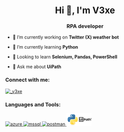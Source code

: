 <h1 align="center">Hi 👋, I'm V3xe</h1>
<h3 align="center">RPA developer</h3>

- 🔭 I’m currently working on **Twitter (X) weather bot**

- 🌱 I’m currently learning **Python**

- 🌱 Looking to learn **Selenium, Pandas, PowerShell**

- 💬 Ask me about **UiPath**

<h3 align="left">Connect with me:</h3>
<p align="left">
<a href="https://twitter.com/_v3xe" target="blank"><img align="center" src="https://raw.githubusercontent.com/rahuldkjain/github-profile-readme-generator/master/src/images/icons/Social/twitter.svg" alt="_v3xe" height="30" width="40" /></a>
</p>

<h3 align="left">Languages and Tools:</h3>
<p align="left"> <a href="https://azure.microsoft.com/en-in/" target="_blank" rel="noreferrer"> <img src="https://www.vectorlogo.zone/logos/microsoft_azure/microsoft_azure-icon.svg" alt="azure" width="40" height="40"/> </a> <a href="https://www.microsoft.com/en-us/sql-server" target="_blank" rel="noreferrer"> <img src="https://www.svgrepo.com/show/303229/microsoft-sql-server-logo.svg" alt="mssql" width="40" height="40"/> </a> <a href="https://postman.com" target="_blank" rel="noreferrer"> <img src="https://www.vectorlogo.zone/logos/getpostman/getpostman-icon.svg" alt="postman" width="40" height="40"/> </a> <a href="https://www.python.org" target="_blank" rel="noreferrer"> <img src="https://raw.githubusercontent.com/devicons/devicon/master/icons/python/python-original.svg" alt="python" width="40" height="40"/><img src="https://github.com/simple-icons/simple-icons/blob/master/icons/uipath.svg" alt="UiPath" width="40" height="40"/> </a> </p>
